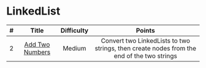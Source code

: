 # LinkedList
| # | Title | Difficulty |Points|
| :-----:| :----: | :----: |:----:| 
|2|[Add Two Numbers](https://github.com/yuxuanm/Leetcode-Java/blob/master/Leetcode/src/linkedlist/Q2AddTwoNumbers.java)| Medium | Convert two LinkedLists to two strings, then create nodes from the end of the two strings|
